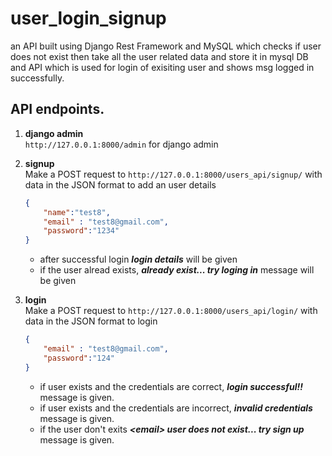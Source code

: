 # user_login_signup

an API built using Django Rest Framework and MySQL which checks if user does not exist then take all the user related data and store it in mysql DB 
and API which is used for login of exisiting user and shows msg logged in successfully.

## API endpoints.
1. **django admin** <br>
    ```http://127.0.0.1:8000/admin``` for django admin
    
2. **signup** <br>
    Make a POST request to ```http://127.0.0.1:8000/users_api/signup/``` with data in the JSON format to add an user details
    ```json
    {
        "name":"test8",
        "email" : "test8@gmail.com",
        "password":"1234"
    }
    ```
    - after successful login **_login details_** will be given <br>
    - if the user alread exists, **_already exist... try loging in_** message will be given <br>
    
2. **login** <br>
    Make a POST request to ```http://127.0.0.1:8000/users_api/login/``` with data in the JSON format to login
    ```json
    {
        "email" : "test8@gmail.com",
        "password":"124"
    }
    ```
    
    - if user exists and the credentials are correct, **_login successful!!_** message is given.
    - if user exists and the credentials are incorrect, **_invalid credentials_** message is given.
    - if the user don't exits **_\<email\> user does not exist... try sign up_** message is given.
